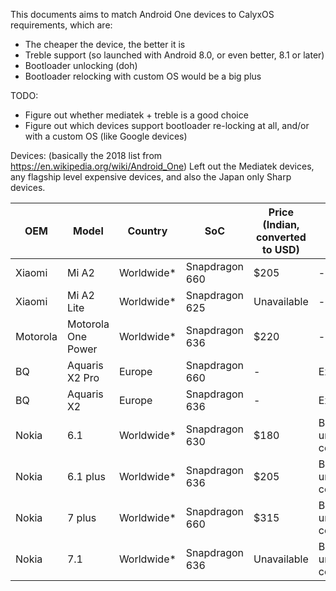 This documents aims to match Android One devices to CalyxOS requirements, which are:

* The cheaper the device, the better it is
* Treble support (so launched with Android 8.0, or even better, 8.1 or later)
* Bootloader unlocking (doh)
* Bootloader relocking with custom OS would be a big plus

TODO:
* Figure out whether mediatek + treble is a good choice
* Figure out which devices support bootloader re-locking at all, and/or with a custom OS (like Google devices)

Devices: (basically the 2018 list from https://en.wikipedia.org/wiki/Android_One)
Left out the Mediatek devices, any flagship level expensive devices, and also the Japan only Sharp devices.

| OEM | Model | Country | SoC | Price (Indian, converted to USD) | Details |
|-----|-------|---------|-----|----------------------------------|---------|
| Xiaomi | Mi A2 | Worldwide* | Snapdragon 660 | $205 | - |
| Xiaomi | Mi A2 Lite | Worldwide* | Snapdragon 625 | Unavailable | - |
| Motorola | Motorola One Power | Worldwide* | Snapdragon 636 | $220 | - |
| BQ | Aquaris X2 Pro | Europe | Snapdragon 660 | - | Expensive |
| BQ | Aquaris X2 | Europe | Snapdragon 636 | - | Expensive |
| Nokia | 6.1 | Worldwide* | Snapdragon 630 | $180 | Bootloader unlock concerns |
| Nokia | 6.1 plus | Worldwide* | Snapdragon 636 | $205 | Bootloader unlock concerns |
| Nokia | 7 plus | Worldwide* | Snapdragon 660 | $315 | Bootloader unlock concerns |
| Nokia | 7.1 | Worldwide* | Snapdragon 636 | Unavailable | Bootloader unlock concerns |
